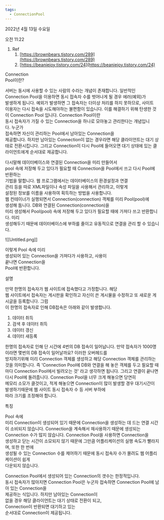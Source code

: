 ```yaml
---
tags:
  - ConnectionPool
---
```



2022년 4월 13일 수요일

오전 11:22

1. Ref
    1. [https://brownbears.tistory.com/289](https://brownbears.tistory.com/289)
    2. [https://beaniejoy.tistory.com/24](https://beaniejoy.tistory.com/24)

Connection  
Pool이란?

서버는 동시에 사용할 수 있는 사람의 수라는 개념이 존재합니다. 일반적인 Connection Pool을 이용하면 동시 접속자 수를 벗어나게 될 경우 에러(예외)가  
발생하게 됩니다. 예외가 발생하면 그 접속자는 더이상 처리를 하지 못하므로, 사이트  
이용자는 다시 접속을 시도해야하는 불편함이 있습니다. 이를 해결하기 위해 탄생한 것이 Connection Pool 입니다. Connection Pool이란  
동시 접속자가 가질 수 있는 Connection을 하나로 모아놓고 관리한다는 개념입니다. 누군가  
접속하면 자신이 관리하는 Pool에서 남아있는 Connection을  
제공합니다. 하지만 남아있는 Connection이 없는 경우라면 해당 클라이언트는 대기 상태로 전환시킵니다. 그리고 Connection이 다시 Pool에 들어오면 대기 상태에 있는 클라이언트에게 순서대로 제공합니다.

다시말해 데이터베이스와 연결된 Connection을 미리 만들어서  
pool 속에 저장해 두고 있다가 필요할 때 Connection을 Pool에서 쓰고 다시 Pool에 반환하는  
기법을 말합니다. 웹 프로그램에서는 데이터베이스의 환경설정과 연결  
관리 등을 따로 XML파일이나 속성 파일을 사용해서 관리하고, 이렇게  
설정된 정보를 이름을 사용하여 획득하는 방법을 사용합니다.  
웹 컨테이너가 실행되면서 Connection(connection) 객체를 미리 Pool(pool)에  
생성해 둡니다. DB와 연결된 Connection(connection)을  
미리 생성해서 Pool(pool) 속에 저장해 두고 있다가 필요할 때에 가져다 쓰고 반환합니다. 미리  
생성해두기 때문에 데이터베이스에 부하를 줄이고 유동적으로 연결을 관리 할 수 있습니다.

![[Untitled.png]]

이렇게 Pool 속에 미리  
생성되어 있는 Connection을 가져다가 사용하고, 사용이  
끝나면 Connection을  
Pool에 반환합니다.

설명

만약 한명의 접속자가 웹 사이트에 접속했다고 가정합니다. 해당  
웹 사이트에서 접속자는 게시판을 확인하고 자신이 쓴 게시물을 수정하고 또 새로운 게시글을 등록합니다. 그럼  
이 한명의 접속자로 인해 DB접속은 아래와 같이 발생합니다.

1. 데이터 취득
2. 검색 후 데이터 취득
3. 데이터 갱신
4. 데이터 새등록

한명의 접속자로 인해 단 시간에 4번의 DB 접속이 일어납니다. 만약 접속자가 1000명 이라면 몇번의 DB 접속이 일어날까요? 이러한 오버헤드를  
방지하기위해 미리 Connection 객체를 생성하고 해당 Connection 객체를 관리하는것을 의미합니다. 즉 'Connection Pool에 DB와 연결을 해 놓은 객체를 두고 필요할 때마다 Connection Pool에서 빌려오는 것' 라고 생각하면 됩니다. 그리고 연결이 끝나면  
다시 Pool에 돌려줍니다. Connection Pool을 너무 크게 해놓으면 당연히  
메모리 소모가 클것이고, 적게 해놓으면 Connection이 많이 발생할 경우 대기시간이 발생하기때문에 웹 사이트 동시 접속자 수 등 서버 부하에  
따라 크기를 조정해야 합니다.

특징

Pool 속에  
미리 Connection이 생성되어 있기 때문에 Connection을 생성하는 데 드는 연결 시간이 소비되지 않습니다. Connection을 계속해서 재사용하기 때문에 생성되는  
Connection 수가 많지 않습니다. Connection Pool을 사용하면 Connection을  
생성하고 닫는 시간이 소모되지 않기 때문에 그만큼 어플리케이션의 실행 속도가 빨라지며, 또한 한 번에  
생성될 수 있는 Connection 수를 제어하기 때문에 동시 접속자 수가 몰려도 웹 어플리케이션이 쉽게  
다운되지 않습니다.

Connection Pool에서 생성되어 있는 Connection의 갯수는 한정적입니다.  
동시 접속자가 많아지면 Connection Pool은 누군자 접속하면 Connection Pool에 남아 있는 Connection을  
제공하는 식입니다. 하지만 남아있는 Connection이  
없을 경우 해당 클라이언트는 대기 상태로 전환이 되고,  
Connection이 반환되면 대기하고 있는  
순서대로 Connection이 제공됩니다.